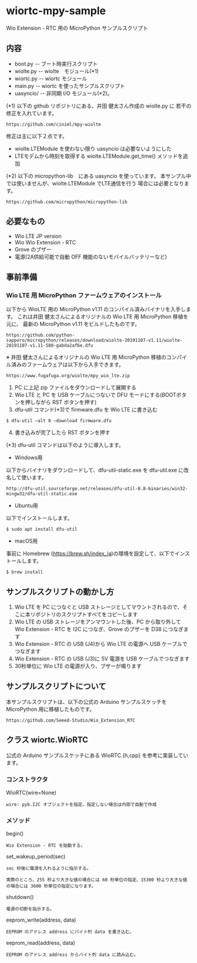 # wiortc-mpy-sample
Wio Extension - RTC 用の MicroPython サンプルスクリプト

## 内容

* boot.py -- ブート時実行スクリプト
* wiolte.py -- wiolte　モジュール(*1)
* wiortc.py -- wiortc モジュール
* main.py -- wiortc を使ったサンプルスクリプト
* uasyncio/ -- 非同期 I/O モジュール(*2)。

(*1) 以下の github リポジトリにある、井田 健太さん作成の wiolte.py に
若干の修正を入れています。

```
https://github.com/ciniml/mpy-wiolte
```

修正は主に以下２点です。

* wiolte.LTEModule を使わない限り uasyncio は必要ないようにした
* LTEモデムから時刻を取得する wiolte.LTEModule.get_time() メソッドを追加

(*2) 以下の micropython-lib　にある uasyncio を使っています。
本サンプル中では使いませんが、wiolte.LTEModule でLTE通信を行う
場合には必要となります。

```
https://github.com/micropython/micropython-lib
```
 
## 必要なもの

* Wio LTE JP version
* Wio Wio Extension - RTC
* Grove のブザー
* 電源(2A供給可能で自動 OFF 機能のないモバイルバッテリーなど)

## 事前準備

### Wio LTE 用 MicroPython ファームウェアのインストール

以下から WioLTE 用の MicroPython v1.11 のコンパイル済みバイナリを入手します。
これは井田 健太さんによるオリジナルの Wio LTE 用 MicroPython 移植を元に、
最新の MicroPython v1.11 をビルドしたものです。

```
https://github.com/python-sapporo/micropython/releases/download/wiolte-20191107-v1.11/wiolte-20191107-v1.11-580-gabda2af6e.dfu
```

※ 井田 健太さんによるオリジナルの Wio LTE 用 MicroPython 移植のコンパイル済みのファームウェアは以下から入手できます。

```
https://www.fugafuga.org/wiolte/mpy_wio_lte.zip
```

1. PC に上記 zip ファイルをダウンロードして展開する
2. Wio LTE と PC を USB ケーブルにつないで DFU モードにする(BOOTボタンを押しながら RST ボタンを押す)
3. dfu-util コマンド(*3)で firmware.dfu を Wio LTE に書き込む

```
$ dfu-util –alt 0 –download firmware.dfu
```

4. 書き込みが完了したら RST ボタンを押す

(*3) dfu-util コマンドは以下のように導入します。

* Windows用

以下からバイナリをダウンロードして、dfu-util-static.exe を dfu-util.exe に改名して使います。

```
http://dfu-util.sourceforge.net/releases/dfu-util-0.8-binaries/win32-mingw32/dfu-util-static.exe
```

* Ubuntu用

以下でインストールします。

```
$ sudo apt install dfu-util
```

* macOS用

事前に Homebrew (https://brew.sh/index_ja)の環境を設定して、以下でインストールします。

```
$ brew install
```

## サンプルスクリプトの動かし方

1. Wio LTE を PC につなぐと USB ストレージとしてマウントされるので、そこに本リポジトリのスクリプトすべてをコピーします
2. Wio LTE の USB ストレージをアンマウントした後、PC から取り外して Wio Extension - RTC を I2C につなぎ、Grove のブザーを D38 につなぎます
3. Wio Extension - RTC の USB (J4)から Wio LTE の電源へ USB ケーブルでつなぎます
4. Wio Extension - RTC の USB (J3)に 5V 電源を USB ケーブルでつなぎます
5. 30秒単位に Wio LTE の電源が入り、ブザーが鳴ります

## サンプルスクリプトについて

本サンプルスクリプトは、以下の公式の Arduino サンプルスケッチを MicroPython 用に移植したものです。

```
https://github.com/Seeed-Studio/Wio_Extension_RTC
```

## クラス wiortc.WioRTC

公式の Arduino サンプルスケッチにある WioRTC.{h,cpp} を参考に実装しています。

### コンストラクタ

WioRTC(wire=None)

	wire: pyb.I2C オブジェクトを指定。指定しない場合は内部で自動で作成

### メソッド

begin()

	Wio Extension - RTC を始動する。

set_wakeup_period(sec)

	sec 秒後に電源を入れるように指示する。

	実際のところ、255 秒より大きな値の場合には 60 秒単位の指定、15300 秒より大きな値の場合には 3600 秒単位の指定になります。

shutdown()

	電源の切断を指示する。

eeprom_write(address, data)

	EEPROM のアドレス address にバイト列 data を書き込む。

eeprom_read(address, data)

	EEPROM のアドレス address からバイト列 data に読み込む。

